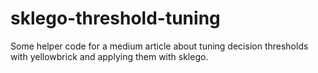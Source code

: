 # sklego-threshold-tuning
Some helper code for a medium article about tuning decision thresholds with yellowbrick and applying them with sklego.
